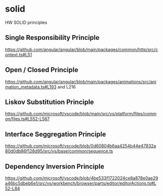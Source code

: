 # solid
HW SOLID principles


## Single Responsibility Principle
https://github.com/angular/angular/blob/main/packages/common/http/src/context.ts#L51

## Open / Closed Principle	
https://github.com/angular/angular/blob/main/packages/animations/src/animation_metadata.ts#L193 and L216

## Liskov Substitution Principle
https://github.com/microsoft/vscode/blob/main/src/vs/platform/files/common/files.ts#L552-L567

## Interface Seggregation Principle
https://github.com/microsoft/vscode/blob/0d60804b6aa4254b44e47832a80d0db86f128d95/src/vs/base/common/sequence.ts

## Dependency Inversion Principle
https://github.com/microsoft/vscode/blob/4be533f1722024ce8a878e0ae29a46bc5dbeb6e1/src/vs/workbench/browser/parts/editor/editorActions.ts#L52-L84
